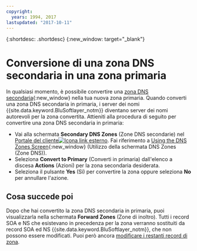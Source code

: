 ```yaml
---
copyright:
  years: 1994, 2017
lastupdated: "2017-10-11"
---
```


{:shortdesc: .shortdesc}
{:new_window: target="_blank"}

# Conversione di una zona DNS secondaria in una zona primaria

In qualsiasi momento, è possibile convertire una [zona DNS secondaria](add-secondary-dns-zone.html){:new_window} nella tua nuova zona primaria. Quando converti una zona DNS secondaria in primaria, i server dei nomi {{site.data.keyword.BluSoftlayer_notm}} diventano server dei nomi autorevoli per la zona convertita. Attieniti alla procedura di seguito per convertire una zona DNS secondaria in primaria:

* Vai alla schermata **Secondary DNS Zones** (Zone DNS secondarie) nel [Portale del cliente![Icona link esterno](../../icons/launch-glyph.svg "Icona link esterno")](https://control.softlayer.com/). Fai riferimento a [Using the DNS Zones Screen](use-dns-zones-screen.html){:new_window} (Utilizzo della schermata DNS Zones (Zone DNS)).
* Seleziona **Convert to Primary** (Converti in primaria) dall'elenco a discesa **Actions** (Azioni) per la zona secondaria desiderata.
* Seleziona il pulsante **Yes** (Sì) per convertire la zona oppure seleziona **No** per annullare l'azione.

## Cosa succede poi

Dopo che hai convertito la zona DNS secondaria in primaria, puoi visualizzarla nella schermata **Forward Zones** (Zone di inoltro). Tutti i record SOA e NS che esistevano in precedenza per la zona verranno sostituiti da record SOA ed NS {{site.data.keyword.BluSoftlayer_notm}}, che non possono essere modificati. Puoi però ancora [modificare i restanti record di zona](edit-dns-zone-record.html).
